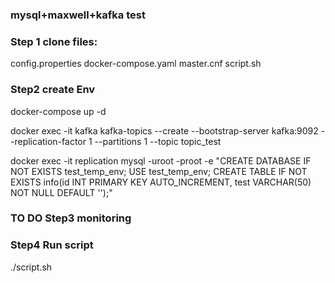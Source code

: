 ### mysql+maxwell+kafka test

### Step 1 clone files:

config.properties
docker-compose.yaml
master.cnf
script.sh

### Step2 create Env

docker-compose up -d  

docker exec -it kafka kafka-topics --create --bootstrap-server kafka:9092 --replication-factor 1 --partitions 1 --topic topic_test

docker exec -it replication mysql -uroot -proot -e "CREATE DATABASE IF NOT EXISTS test_temp_env; USE test_temp_env; CREATE TABLE IF NOT EXISTS info(id INT PRIMARY KEY AUTO_INCREMENT, test VARCHAR(50) NOT NULL DEFAULT '');"

### TO DO Step3 monitoring

###  Step4 Run script

./sсript.sh 
